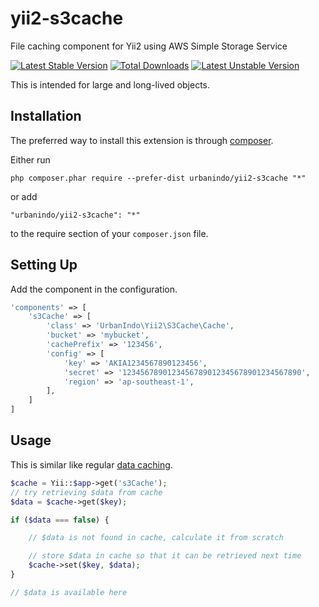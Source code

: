 # yii2-s3cache
File caching component for Yii2 using AWS Simple Storage Service

[![Latest Stable Version](https://poser.pugx.org/urbanindo/yii2-s3cache/v/stable.svg)](https://packagist.org/packages/urbanindo/yii2-s3cache)
[![Total Downloads](https://poser.pugx.org/urbanindo/yii2-s3cache/downloads.svg)](https://packagist.org/packages/urbanindo/yii2-s3cache)
[![Latest Unstable Version](https://poser.pugx.org/urbanindo/yii2-s3cache/v/unstable.svg)](https://packagist.org/packages/urbanindo/yii2-s3cache)

This is intended for large and long-lived objects.

## Installation

The preferred way to install this extension is through [composer](http://getcomposer.org/download/).

Either run

```
php composer.phar require --prefer-dist urbanindo/yii2-s3cache "*"
```

or add

```
"urbanindo/yii2-s3cache": "*"
```

to the require section of your `composer.json` file.

## Setting Up

Add the component in the configuration.

```php
'components' => [
    's3Cache' => [
        'class' => 'UrbanIndo\Yii2\S3Cache\Cache',
        'bucket' => 'mybucket',
        'cachePrefix' => '123456',
        'config' => [
            'key' => 'AKIA1234567890123456',
            'secret' => '1234567890123456789012345678901234567890',
            'region' => 'ap-southeast-1',
        ],
    ]
]
```

## Usage

This is similar like regular [data caching](http://www.yiiframework.com/doc-2.0/guide-caching-data.html).

```php
$cache = Yii::$app->get('s3Cache');
// try retrieving $data from cache
$data = $cache->get($key);

if ($data === false) {

    // $data is not found in cache, calculate it from scratch

    // store $data in cache so that it can be retrieved next time
    $cache->set($key, $data);
}

// $data is available here
```